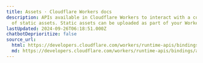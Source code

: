 ```yaml
---
title: Assets · Cloudflare Workers docs
description: APIs available in Cloudflare Workers to interact with a collection
  of static assets. Static assets can be uploaded as part of your Worker.
lastUpdated: 2024-09-26T06:18:51.000Z
chatbotDeprioritize: false
source_url:
  html: https://developers.cloudflare.com/workers/runtime-apis/bindings/assets/
  md: https://developers.cloudflare.com/workers/runtime-apis/bindings/assets/index.md
---
```


